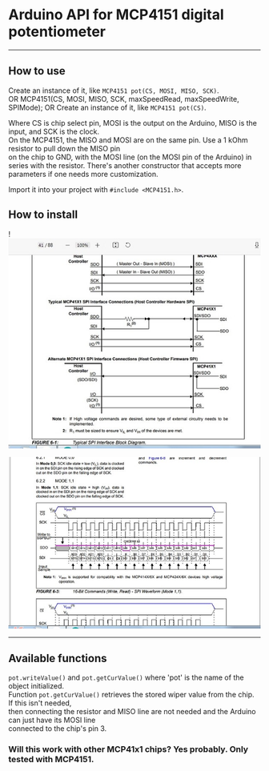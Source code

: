 # Arduino API for MCP4151 digital potentiometer

---

## How to use

Create an instance of it, like `MCP4151 pot(CS, MOSI, MISO, SCK)`.  
OR
    MCP4151(CS, MOSI, MISO, SCK, maxSpeedRead, maxSpeedWrite, SPIMode);
OR 
Create an instance of it, like `MCP4151 pot(CS)`.  

Where CS is chip select pin, MOSI is the output on the Arduino, MISO is the input, and SCK is the clock.  
On the MCP4151, the MISO and MOSI are on the same pin. Use a 1 kOhm resistor to pull down the MISO pin  
on the chip to GND, with the MOSI line (on the MOSI pin of the Arduino) in series with the resistor.
There's another constructor that accepts more parameters if one needs more customization.  

Import it into your project with `#include <MCP4151.h>`.  

## How to install
!![Alt text](https://github.com/UA6EM/MCP4151/blob/mpgsp/DOC/mcp41x1_install.jpeg)

![Alt text](https://github.com/UA6EM/MCP4151/blob/mpgsp/DOC/mcp41x1_spi.jpeg)


---

## Available functions

`pot.writeValue()` and `pot.getCurValue()` where 'pot' is the name of the object initialized.  
Function `pot.getCurValue()` retrieves the stored wiper value from the chip. If this isn't needed,  
then connecting the resistor and MISO line are not needed and the Arduino can just have its MOSI line  
connected to the chip's pin 3.

### Will this work with other MCP41x1 chips? Yes probably. Only tested with MCP4151.
